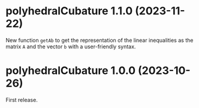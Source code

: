 # polyhedralCubature 1.1.0 (2023-11-22)

New function `getAb` to get the representation of the linear inequalities as 
the matrix `A` and the vector `b` with a user-friendly syntax.


# polyhedralCubature 1.0.0 (2023-10-26)

First release.
